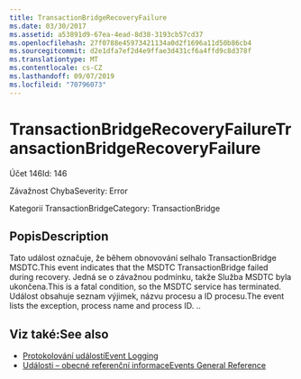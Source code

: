```yaml
---
title: TransactionBridgeRecoveryFailure
ms.date: 03/30/2017
ms.assetid: a53891d9-67ea-4ead-8d38-3193cb57cd37
ms.openlocfilehash: 27f0788e45973421134a0d2f1696a11d50b86cb4
ms.sourcegitcommit: d2e1dfa7ef2d4e9ffae3d431cf6a4ffd9c8d378f
ms.translationtype: MT
ms.contentlocale: cs-CZ
ms.lasthandoff: 09/07/2019
ms.locfileid: "70796073"
---
```

# <a name="transactionbridgerecoveryfailure"></a><span data-ttu-id="06b32-102">TransactionBridgeRecoveryFailure</span><span class="sxs-lookup"><span data-stu-id="06b32-102">TransactionBridgeRecoveryFailure</span></span>
<span data-ttu-id="06b32-103">Účet 146</span><span class="sxs-lookup"><span data-stu-id="06b32-103">Id: 146</span></span>  
  
 <span data-ttu-id="06b32-104">Závažnost Chyba</span><span class="sxs-lookup"><span data-stu-id="06b32-104">Severity: Error</span></span>  
  
 <span data-ttu-id="06b32-105">Kategorií TransactionBridge</span><span class="sxs-lookup"><span data-stu-id="06b32-105">Category: TransactionBridge</span></span>  
  
## <a name="description"></a><span data-ttu-id="06b32-106">Popis</span><span class="sxs-lookup"><span data-stu-id="06b32-106">Description</span></span>  
 <span data-ttu-id="06b32-107">Tato událost označuje, že během obnovování selhalo TransactionBridge MSDTC.</span><span class="sxs-lookup"><span data-stu-id="06b32-107">This event indicates that the MSDTC TransactionBridge failed during recovery.</span></span> <span data-ttu-id="06b32-108">Jedná se o závažnou podmínku, takže Služba MSDTC byla ukončena.</span><span class="sxs-lookup"><span data-stu-id="06b32-108">This is a fatal condition, so the MSDTC service has terminated.</span></span> <span data-ttu-id="06b32-109">Událost obsahuje seznam výjimek, názvu procesu a ID procesu.</span><span class="sxs-lookup"><span data-stu-id="06b32-109">The event lists the exception, process name and process ID.</span></span> <span data-ttu-id="06b32-110">.</span><span class="sxs-lookup"><span data-stu-id="06b32-110">.</span></span>  
  
## <a name="see-also"></a><span data-ttu-id="06b32-111">Viz také:</span><span class="sxs-lookup"><span data-stu-id="06b32-111">See also</span></span>

- [<span data-ttu-id="06b32-112">Protokolování událostí</span><span class="sxs-lookup"><span data-stu-id="06b32-112">Event Logging</span></span>](index.md)
- [<span data-ttu-id="06b32-113">Události – obecné referenční informace</span><span class="sxs-lookup"><span data-stu-id="06b32-113">Events General Reference</span></span>](events-general-reference.md)
